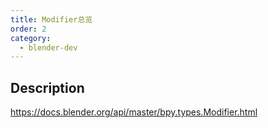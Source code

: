 ```yaml
---
title: Modifier总览
order: 2
category:
  - blender-dev
---
```


## Description

https://docs.blender.org/api/master/bpy.types.Modifier.html
